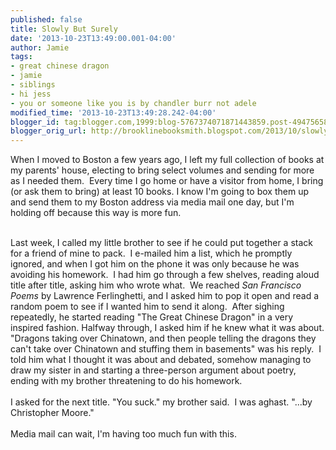 ```yaml
---
published: false
title: Slowly But Surely
date: '2013-10-23T13:49:00.001-04:00'
author: Jamie
tags:
- great chinese dragon
- jamie
- siblings
- hi jess
- you or someone like you is by chandler burr not adele
modified_time: '2013-10-23T13:49:28.242-04:00'
blogger_id: tag:blogger.com,1999:blog-5767374071871443859.post-4947565813307445229
blogger_orig_url: http://brooklinebooksmith.blogspot.com/2013/10/slowly-but-surely.html
---
```


When I moved to Boston a few years ago, I left my full collection of books at my parents' house, electing to bring select volumes and sending for more as I needed them. &nbsp;Every time I go home or have a visitor from home, I bring (or ask them to bring) at least 10 books. I know I'm going to box them up and send them to my Boston address via media mail one day, but I'm holding off because this way is more fun.<br /><div><br /></div><div>Last week, I called my little brother to see if he could put together a stack for a friend of mine to pack. &nbsp;I e-mailed him a list, which he promptly ignored, and when I got him on the phone it was only because he was avoiding his homework. &nbsp;I had him go through a few shelves, reading aloud title after title, asking him who wrote what. &nbsp;We reached <i>San Francisco Poems</i>&nbsp;by Lawrence Ferlinghetti, and I asked him to pop it open and read a random poem to see if I wanted him to send it along. &nbsp;After sighing repeatedly, he started reading "The Great Chinese Dragon" in a very inspired fashion. Halfway through, I asked him if he knew what it was about. "Dragons taking over Chinatown, and then people telling the dragons they can't take over Chinatown and stuffing them in basements" was his reply. &nbsp;I told him what I thought it was about and debated, somehow managing to draw my sister in and starting a three-person argument about poetry, ending with my brother threatening to do his homework.<br /><br /></div><div>I asked for the next title. "You suck." my brother said. &nbsp;I was aghast. "...by Christopher Moore."<br /><br />Media mail can wait, I'm having too much fun with this.<br /><br /><br /></div>